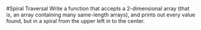 #Spiral Traversal
Write a function that accepts a 2-dimensional array (that is, an array containing many same-length arrays),
and prints out every value found, but in a spiral from the upper left in to the center.
